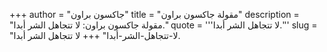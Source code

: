 +++
author = "جاكسون براون"
title = "مقولة جاكسون براون"
description = "مقولة جاكسون براون: لا تتجاهل الشر أبدا."
quote = '''لا تتجاهل الشر أبدا.'''
slug = "لا-تتجاهل-الشر-أبدا"
+++
لا تتجاهل الشر أبدا.
